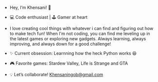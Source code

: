 - Hey, I’m Khensani! 👋
- 💻 Code enthusiast | 🕹 Gamer at heart 

- I love creating cool things with whatever i can find and figuring out how to make tech fun! When I'm not coding, you can find me leveling up in the latest games or exploring new gadgets. Always learning, always improving, and always down for a good challenge!

- ✨ Current obsession: Learnning how the heck Python works 😆
- 🎮 Favorite games: Stardew Valley, Life is Strange and GTA
- 💡 Let’s collaborate! Khensaningob@gmail.com

<!---
KNgobenii/KNgobenii is a ✨ special ✨ repository because its `README.md` (this file) appears on your GitHub profile.
You can click the Preview link to take a look at your changes.
--->
